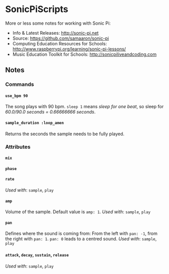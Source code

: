 # SonicPiScripts
More or less some notes for working with Sonic Pi:

* Info & Latest Releases: http://sonic-pi.net
* Source: https://github.com/samaaron/sonic-pi
* Computing Education Resources for Schools: http://www.raspberrypi.org/learning/sonic-pi-lessons/
* Music Education Toolkit for Schools: http://sonicpiliveandcoding.com


## Notes

### Commands

#### `use_bpm 90`
The song plays with 90 bpm. `sleep 1` means _sleep for one beat_, so sleep for _60.0/90.0 seconds = 0.66666666 seconds_.

#### `sample_duration :loop_amen`
Returns the seconds the sample needs to be fully played.

### Attributes

#### `mix`

#### `phase`

#### `rate`
*Used with*: `sample`, `play`

#### `amp`
Volume of the sample. Default value is `amp: 1`.
*Used with*: `sample`, `play`

#### `pan`
Defines where the sound is coming from: From the left with `pan: -1`, from the right with `pan: 1`. `pan: 0` leads to a centred sound.
*Used with*: `sample`, `play`

#### `attack`, `decay`, `sustain`, `release`
*Used with*: `sample`, `play`
